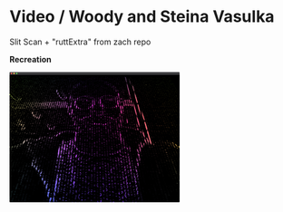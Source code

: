 # Video / Woody and Steina Vasulka 

Slit Scan + "ruttExtra" from zach repo

**Recreation**

<img src="../images/rtp_6_video.png" width="300" />

